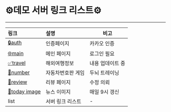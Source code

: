 # ⚙️데모 서버 링크 리스트⚙️

---

| 링크                                                        | 설명              | 비고             |
| :---------------------------------------------------------- | :---------------- | ---------------- |
| [🔒auth](https://kobe-dev.koyeb.app/kakao/)                 | 인증페이지        | 카카오 인증      |
| [🌐main](https://kobe-dev.koyeb.app/kakao/main)             | 메인 페이지       | 로그인 필요      |
| [✅travel](https://kobe-dev.koyeb.app/kakao/travel)         | 해외여행정보      | 내용 업데이트 중 |
| [🚀number](https://kobe-dev.koyeb.app/kakao/number)         | 자동차번호판 게임 | 두뇌 트레이닝    |
| [💾review](https://kobe-dev.koyeb.app/kakao/review)         | 리뷰 페이지       | 수정 의뢰        |
| [🔗today image](https://kobe-dev.koyeb.app/img/today_korea) | 뉴스 이미지       | 매일 9시 갱신    |
| list                                                        | 서버 링크 리스트  | -                |
